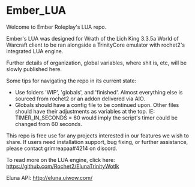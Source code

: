 # Ember_LUA
Welcome to Ember Roleplay's LUA repo. 

Ember's LUA was designed for Wrath of the Lich King 3.3.5a World of Warcraft client to be ran alongside a TrinityCore emulator with rochet2's integrated LUA engine.

Further details of organization, global variables, where shit is, etc, will be slowly published here.

Some tips for navigating the repo in its current state:
- Use folders 'WIP', 'globals', and 'finished'. Almost everything else is sourced from rochet2 or an addon delivered via AIO.
- Globals should have a config file to be continued upon. Other files should have their adjustments as variables at the top. IE: TIMER_IN_SECONDS = 60 would imply the script's timer could be changed from 60 seconds.

This repo is free use for any projects interested in our features we wish to share. If users need installation support, bug fixing, or further assistance, please contact grimreapaa#4214 on discord.

To read more on the LUA engine, click here:
https://github.com/Rochet2/ElunaTrinityWotlk

Eluna API:
http://eluna.uiwow.com/
